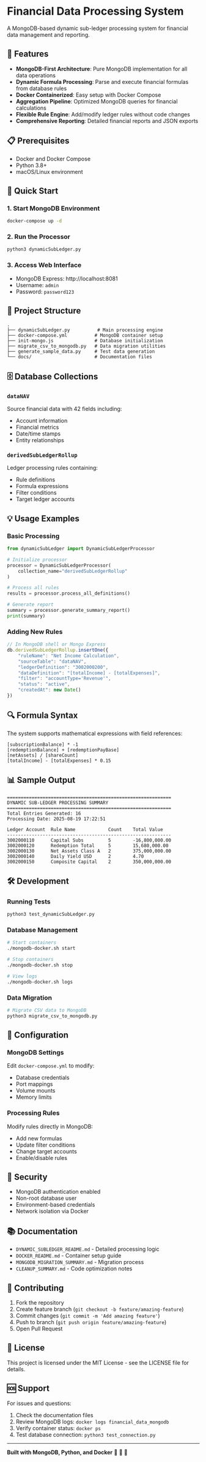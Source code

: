 # Financial Data Processing System

A MongoDB-based dynamic sub-ledger processing system for financial data management and reporting.

## 🚀 Features

- **MongoDB-First Architecture**: Pure MongoDB implementation for all data operations
- **Dynamic Formula Processing**: Parse and execute financial formulas from database rules
- **Docker Containerized**: Easy setup with Docker Compose
- **Aggregation Pipeline**: Optimized MongoDB queries for financial calculations
- **Flexible Rule Engine**: Add/modify ledger rules without code changes
- **Comprehensive Reporting**: Detailed financial reports and JSON exports

## 📋 Prerequisites

- Docker and Docker Compose
- Python 3.8+
- macOS/Linux environment

## 🔧 Quick Start

### 1. Start MongoDB Environment
```bash
docker-compose up -d
```

### 2. Run the Processor
```bash
python3 dynamicSubLedger.py
```

### 3. Access Web Interface
- MongoDB Express: http://localhost:8081
- Username: `admin`
- Password: `password123`

## 📁 Project Structure

```
.
├── dynamicSubLedger.py          # Main processing engine
├── docker-compose.yml          # MongoDB container setup
├── init-mongo.js               # Database initialization
├── migrate_csv_to_mongodb.py   # Data migration utilities
├── generate_sample_data.py     # Test data generation
└── docs/                       # Documentation files
```

## 🗄️ Database Collections

### `dataNAV`
Source financial data with 42 fields including:
- Account information
- Financial metrics
- Date/time stamps
- Entity relationships

### `derivedSubLedgerRollup` 
Ledger processing rules containing:
- Rule definitions
- Formula expressions
- Filter conditions
- Target ledger accounts

## 💡 Usage Examples

### Basic Processing
```python
from dynamicSubLedger import DynamicSubLedgerProcessor

# Initialize processor
processor = DynamicSubLedgerProcessor(
    collection_name="derivedSubLedgerRollup"
)

# Process all rules
results = processor.process_all_definitions()

# Generate report
summary = processor.generate_summary_report()
print(summary)
```

### Adding New Rules
```javascript
// In MongoDB shell or Mongo Express
db.derivedSubLedgerRollup.insertOne({
    "ruleName": "Net Income Calculation",
    "sourceTable": "dataNAV", 
    "ledgerDefinition": "3002000200",
    "dataDefinition": "[totalIncome] - [totalExpenses]",
    "filter": "accountType='Revenue'",
    "status": "active",
    "createdAt": new Date()
})
```

## 🔍 Formula Syntax

The system supports mathematical expressions with field references:

```
[subscriptionBalance] * -1
[redemptionBalance] + [redemptionPayBase]  
[netAssets] / [shareCount]
[totalIncome] - [totalExpenses] * 0.15
```

## 📊 Sample Output

```
============================================================
DYNAMIC SUB-LEDGER PROCESSING SUMMARY
============================================================
Total Entries Generated: 16
Processing Date: 2025-08-19 17:22:51

Ledger Account  Rule Name            Count    Total Value    
------------------------------------------------------------
3002000110      Capital Subs         5        -16,800,000.00 
3002000120      Redemption Total     5        15,680,000.00  
3002000130      Net Assets Class A   2        375,000,000.00 
3002000140      Daily Yield USD      2        4.70           
3002000150      Composite Capital    2        350,000,000.00 
```

## 🛠️ Development

### Running Tests
```bash
python3 test_dynamicSubLedger.py
```

### Database Management
```bash
# Start containers
./mongodb-docker.sh start

# Stop containers  
./mongodb-docker.sh stop

# View logs
./mongodb-docker.sh logs
```

### Data Migration
```bash
# Migrate CSV data to MongoDB
python3 migrate_csv_to_mongodb.py
```

## 📝 Configuration

### MongoDB Settings
Edit `docker-compose.yml` to modify:
- Database credentials
- Port mappings
- Volume mounts
- Memory limits

### Processing Rules
Modify rules directly in MongoDB:
- Add new formulas
- Update filter conditions
- Change target accounts
- Enable/disable rules

## 🔐 Security

- MongoDB authentication enabled
- Non-root database user
- Environment-based credentials
- Network isolation via Docker

## 📚 Documentation

- `DYNAMIC_SUBLEDGER_README.md` - Detailed processing logic
- `DOCKER_README.md` - Container setup guide
- `MONGODB_MIGRATION_SUMMARY.md` - Migration process
- `CLEANUP_SUMMARY.md` - Code optimization notes

## 🤝 Contributing

1. Fork the repository
2. Create feature branch (`git checkout -b feature/amazing-feature`)
3. Commit changes (`git commit -m 'Add amazing feature'`)
4. Push to branch (`git push origin feature/amazing-feature`)
5. Open Pull Request

## 📄 License

This project is licensed under the MIT License - see the LICENSE file for details.

## 🆘 Support

For issues and questions:
1. Check the documentation files
2. Review MongoDB logs: `docker logs financial_data_mongodb`
3. Verify container status: `docker ps`
4. Test database connection: `python3 test_connection.py`

---

**Built with MongoDB, Python, and Docker** 🐍 🐳 🍃

